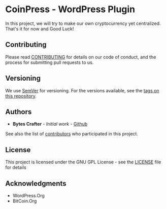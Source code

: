 # CoinPress - WordPress Plugin

In this project, we will try to make our own cryptocurrency yet centralized. That's it for now and Good Luck!

## Contributing

Please read [CONTRIBUTING](CONTRIBUTING) for details on our code of conduct, and the process for submitting pull requests to us.

## Versioning

We use [SemVer](http://semver.org/) for versioning. For the versions available, see the [tags on this repository](https://github.com/BytesCrafter/TrippleCoin-WP-Plugin/tags). 

## Authors

* **Bytes Crafter** - *Initial work* - [Github](https://github.com/BytesCrafter/TrippleCoin-WP-Plugin.git)

See also the list of [contributors](https://github.com/BytesCrafter/TrippleCoin-WP-Plugin/graphs/contributors) who participated in this project.

## License

This project is licensed under the GNU GPL License - see the [LICENSE](LICENSE) file for details

## Acknowledgments

* WordPress.Org
* BitCoin.Org